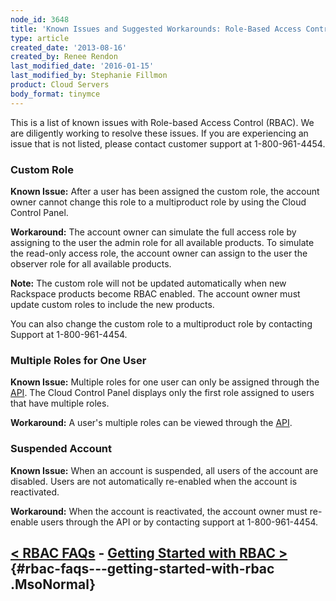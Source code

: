 ```yaml
---
node_id: 3648
title: 'Known Issues and Suggested Workarounds: Role-Based Access Control (RBAC)'
type: article
created_date: '2013-08-16'
created_by: Renee Rendon
last_modified_date: '2016-01-15'
last_modified_by: Stephanie Fillmon
product: Cloud Servers
body_format: tinymce
---
```


<span>This is a list of known issues with Role-based Access Control
(RBAC). We are diligently working to resolve these issues. If you are
experiencing an issue that is not listed, please contact customer
support at 1-800-961-4454.</span>

### <span><span>Custom Role </span></span>

<span><span>**Known Issue:** After a user has been assigned the custom
role, the account owner cannot change this role to a multiproduct role
by using the Cloud Control Panel. </span></span>

<span><span>**Workaround:** The account owner can simulate the full
access role by assigning to the user the admin role for all available
products. To simulate the read-only access role, the account owner can
assign to the user the observer role for all available
products. </span></span>

<span><span>     **Note:** The custom role will not be updated
automatically when new Rackspace products become RBAC enabled. The
account owner must update custom roles to include the new
products.</span></span>

<span><span>You can also change the custom role to a multiproduct role
by contacting Support at 1-800-961-4454.    </span></span>

### <span>Multiple Roles for One User</span>

<span>**Known Issue:** Multiple roles for one user can only be assigned
through the [API](http://docs.rackspace.com/). The Cloud Control Panel
displays only the first role assigned to users that have multiple
roles. </span>

**<span>Workaround:</span>**<span> A user's multiple roles can be viewed
through the [API](http://docs.rackspace.com/).</span>

### <span>Suspended Account</span>

<span>**Known Issue:** When an account is suspended, all users of the
account are disabled. Users are not automatically re-enabled when the
account is reactivated.</span>

<span>**Workaround:** When the account is reactivated, the account owner
must re-enable users through the API or by contacting support at
1-800-961-4454. </span>

 [&lt; RBAC FAQs](/howto/faq-role-based-access-control-rbac)    -    [Getting Started with RBAC &gt;](/howto/getting-started-with-role-based-access-control-rbac-0) {#rbac-faqs---getting-started-with-rbac .MsoNormal}
---------------------------------------------------------------------------------------------------------------------------------------------------------------------------------------------------------------------------------------------------------

